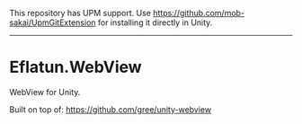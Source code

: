 This repository has UPM support. Use https://github.com/mob-sakai/UpmGitExtension for installing it directly in Unity.

----

# Eflatun.WebView
WebView for Unity.

Built on top of: https://github.com/gree/unity-webview
